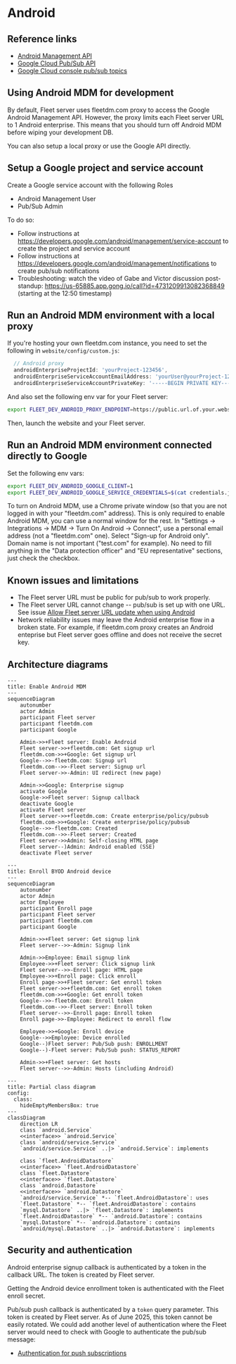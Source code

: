 # Android

## Reference links
- [Android Management API](https://developers.google.com/android/management/reference/rest)
- [Google Cloud Pub/Sub API](https://cloud.google.com/pubsub/docs/reference/rest)
- [Google Cloud console pub/sub topics](https://console.cloud.google.com/cloudpubsub/topic/list)

## Using Android MDM for development

By default, Fleet server uses fleetdm.com proxy to access the Google Android Management API. However, the proxy limits each Fleet server URL to 1 Android enterprise. This means that you should turn off Android MDM before wiping your development DB.

You can also setup a local proxy or use the Google API directly.

## Setup a Google project and service account

Create a Google service account with the following Roles
- Android Management User
- Pub/Sub Admin

To do so:
* Follow instructions at https://developers.google.com/android/management/service-account to create the project and service account
* Follow instructions at https://developers.google.com/android/management/notifications to create pub/sub notifications
* Troubleshooting: watch the video of Gabe and Victor discussion post-standup: https://us-65885.app.gong.io/call?id=4731209913082368849 (starting at the 12:50 timestamp)

## Run an Android MDM environment with a local proxy

If you're hosting your own fleetdm.com instance, you need to set the following in `website/config/custom.js`:

```javascript
  // Android proxy
  androidEnterpriseProjectId: 'yourProject-123456',
  androidEnterpriseServiceAccountEmailAddress: 'yourUser@yourProject-123456.iam.gserviceaccount.com',
  androidEnterpriseServiceAccountPrivateKey: '-----BEGIN PRIVATE KEY-----\nDATA\n-----END PRIVATE KEY-----\n',
```

And also set the following env var for your Fleet server:

```bash
export FLEET_DEV_ANDROID_PROXY_ENDPOINT=https://public.url.of.your.website/api/endpoint/
```

Then, launch the website and your Fleet server.

## Run an Android MDM environment connected directly to Google

Set the following env vars:

```bash
export FLEET_DEV_ANDROID_GOOGLE_CLIENT=1
export FLEET_DEV_ANDROID_GOOGLE_SERVICE_CREDENTIALS=$(cat credentials.json)
```

To turn on Android MDM, use a Chrome private window (so that you are not logged in with your "fleetdm.com" address). This is only required to enable Android MDM, you can use a normal window for the rest. In "Settings -> Integrations -> MDM -> Turn On Android -> Connect", use a personal email address (not a "fleetdm.com" one). Select "Sign-up for Android only". Domain name is not important ("test.com" for example). No need to fill anything in the "Data protection officer" and "EU representative" sections, just check the checkbox.

## Known issues and limitations
- The Fleet server URL must be public for pub/sub to work properly.
- The Fleet server URL cannot change -- pub/sub is set up with one URL. See issue [Allow Fleet server URL update when using Android](https://github.com/fleetdm/fleet/issues/29878)
- Network reliability issues may leave the Android enterprise flow in a broken state. For example, if fleetdm.com proxy creates an Android enteprise but Fleet server goes offline and does not receive the secret key.

## Architecture diagrams

```mermaid
---
title: Enable Android MDM
---
sequenceDiagram
    autonumber
    actor Admin
    participant Fleet server
    participant fleetdm.com
    participant Google

    Admin->>+Fleet server: Enable Android
    Fleet server->>+fleetdm.com: Get signup url
    fleetdm.com->>+Google: Get signup url
    Google-->>-fleetdm.com: Signup url
    fleetdm.com-->>-Fleet server: Signup url
    Fleet server->>-Admin: UI redirect (new page)

    Admin->>Google: Enterprise signup
    activate Google
    Google->>Fleet server: Signup callback
    deactivate Google
    activate Fleet server
    Fleet server->>+fleetdm.com: Create enterprise/policy/pubsub
    fleetdm.com->>+Google: Create enterprise/policy/pubsub
    Google-->>-fleetdm.com: Created
    fleetdm.com-->>-Fleet server: Created
    Fleet server->>Admin: Self-closing HTML page
    Fleet server--)Admin: Android enabled (SSE)
    deactivate Fleet server
```

```mermaid
---
title: Enroll BYOD Android device
---
sequenceDiagram
    autonumber
    actor Admin
    actor Employee
    participant Enroll page
    participant Fleet server
    participant fleetdm.com
    participant Google

    Admin->>+Fleet server: Get signup link
    Fleet server-->>-Admin: Signup link

    Admin->>Employee: Email signup link
    Employee->>+Fleet server: Click signup link
    Fleet server-->>-Enroll page: HTML page
    Employee->>+Enroll page: Click enroll
    Enroll page->>+Fleet server: Get enroll token
    Fleet server->>+fleetdm.com: Get enroll token
    fleetdm.com->>+Google: Get enroll token
    Google-->>-fleetdm.com: Enroll token
    fleetdm.com-->>-Fleet server: Enroll token
    Fleet server-->>-Enroll page: Enroll token
    Enroll page->>-Employee: Redirect to enroll flow

    Employee->>+Google: Enroll device
    Google-->>Employee: Device enrolled
    Google--)Fleet server: Pub/Sub push: ENROLLMENT
    Google--)-Fleet server: Pub/Sub push: STATUS_REPORT

    Admin->>+Fleet server: Get hosts
    Fleet server-->>-Admin: Hosts (including Android)
```

```mermaid
---
title: Partial class diagram
config:
  class:
    hideEmptyMembersBox: true
---
classDiagram
    direction LR
    class `android.Service`
    <<interface>> `android.Service`
    class `android/service.Service`
    `android/service.Service` ..|> `android.Service`: implements

    class `fleet.AndroidDatastore`
    <<interface>> `fleet.AndroidDatastore`
    class `fleet.Datastore`
    <<interface>> `fleet.Datastore`
    class `android.Datastore`
    <<interface>> `android.Datastore`
    `android/service.Service` *-- `fleet.AndroidDatastore`: uses
    `fleet.Datastore` *-- `fleet.AndroidDatastore`: contains
    `mysql.Datastore` ..|> `fleet.Datastore`: implements
    `fleet.AndroidDatastore` *-- `android.Datastore`: contains
    `mysql.Datastore` *-- `android.Datastore`: contains
    `android/mysql.Datastore` ..|> `android.Datastore`: implements
```

## Security and authentication

Android enterprise signup callback is authenticated by a token in the callback URL. The token is created by Fleet server.

Getting the Android device enrollment token is authenticated with the Fleet enroll secret.

Pub/sub push callback is authenticated by a `token` query parameter. This token is created by Fleet server. As of June 2025, this token cannot be easily rotated. We could add another level of authentication where the Fleet server would need to check with Google to authenticate the pub/sub message:
- [Authentication for push subscriptions](https://cloud.google.com/pubsub/docs/authenticate-push-subscriptions)
